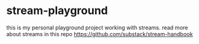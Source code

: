stream-playground
=================

this is my personal playground project working with streams. read more about streams in this repo https://github.com/substack/stream-handbook